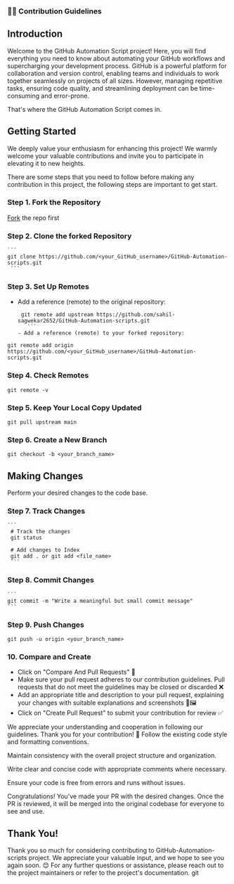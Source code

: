 ### 🧑‍💻 Contribution Guidelines   


## Introduction  
Welcome to the GitHub Automation Script project! Here, you will find everything you need to know about automating your GitHub workflows and supercharging your development process.
GitHub is a powerful platform for collaboration and version control, enabling teams and individuals to work together seamlessly on projects of all sizes. However, managing repetitive tasks, ensuring code quality, and streamlining deployment can be time-consuming and error-prone.

That's where the GitHub Automation Script comes in.  

## Getting Started 
We deeply value your enthusiasm for enhancing this project!  We warmly welcome your valuable contributions and invite you to participate in elevating it to new heights.  

There are some steps that you need to follow before making any contribution in this project, the following steps are important to get start. 

### Step 1. Fork the Repository
 [Fork](https://github.com/sahil-sagwekar2652/GitHub-Automation-scripts) the repo first 

 ### Step 2. Clone the forked Repository 
    ``` 
    git clone https://github.com/<your_GitHub_username>/GitHub-Automation-scripts.git
     ```  
### Step 3. Set Up Remotes 
- Add a reference (remote) to the original repository:
    ```
     git remote add upstream https://github.com/sahil-sagwekar2652/GitHub-Automation-scripts.git 
       ``` 
    - Add a reference (remote) to your forked repository:
``` 
git remote add origin  https://github.com/<your_GitHub_username>/GitHub-Automation-scripts.git
``` 

### Step 4. Check Remotes
```
git remote -v
```

### Step 5. Keep Your Local Copy Updated
```
git pull upstream main
``` 
### Step 6. Create a New Branch
```
git checkout -b <your_branch_name>
```

## Making Changes
Perform your desired changes to the code base. 

### Step 7. Track Changes
    ```
     # Track the changes
     git status

     # Add changes to Index
     git add . or git add <file_name>
     ```
### Step 8. Commit Changes
    ```
    git commit -m "Write a meaningful but small commit message" 
    ```
  ### Step 9. Push Changes
```
git push -u origin <your_branch_name>
```
### 10. Compare and Create
- Click on "Compare And Pull Requests" 🔄
- Make sure your pull request adheres to our contribution guidelines. Pull requests that do not meet the guidelines may be closed or discarded ❌
- Add an appropriate title and description to your pull request, explaining your changes with suitable explanations and screenshots 📝🖼️
- Click on "Create Pull Request" to submit your contribution for review ✅ 

We appreciate your understanding and cooperation in following our guidelines. Thank you for your contribution! 🙌 
Follow the existing code style and formatting conventions.

Maintain consistency with the overall project structure and organization.

Write clear and concise code with appropriate comments where necessary.

Ensure your code is free from errors and runs without issues. 

Congratulations! You've made your PR with the desired changes. Once the PR is reviewed, it will be merged into the original codebase for everyone to see and use. 

## Thank You! 
Thank you so much for considering contributing to GitHub-Automation-scripts project.  We appreciate your valuable input, and we hope to see you again soon. 😊 
For any further questions or assistance, please reach out to the project maintainers or refer to the project's documentation. git